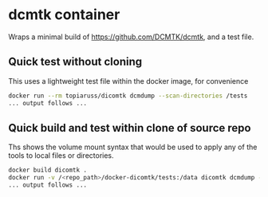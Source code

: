 # dcmtk container

Wraps a minimal build of https://github.com/DCMTK/dcmtk, and a test file.

## Quick test without cloning

This uses a lightweight test file within the docker image, for convenience

``` bash
docker run --rm topiaruss/dicomtk dcmdump --scan-directories /tests
... output follows ...
```

## Quick build and test within clone of source repo

Ths shows the volume mount syntax that would be used to apply any of the tools
to local files or directories.

```bash
docker build dicomtk .
docker run -v /<repo_path>/docker-dicomtk/tests:/data dicomtk dcmdump --scan-directories /data/
... output follows ...

```

